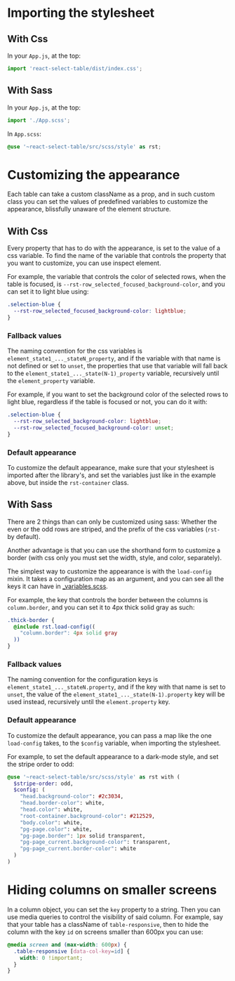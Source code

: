 # Importing the stylesheet
## With Css
In your `App.js`, at the top:
```javascript
import 'react-select-table/dist/index.css';
```

## With Sass
In your `App.js`, at the top:
```javascript
import './App.scss';
```

In `App.scss`:
```scss
@use '~react-select-table/src/scss/style' as rst;
```


# Customizing the appearance

Each table can take a custom className as a prop, and in such custom class you can set the values
of predefined variables to customize the appearance, blissfully unaware of the element structure.

## With Css
Every property that has to do with the appearance, is set to the value of a css variable.
To find the name of the variable that controls the property that you want to customize, you can use inspect element.

For example, the variable that controls the color of selected rows, when the table is focused, is
`--rst-row_selected_focused_background-color`, and you can set it to light blue using:
```css
.selection-blue {
  --rst-row_selected_focused_background-color: lightblue;
}
```

### Fallback values

The naming convention for the css variables is `element_state1_..._stateN_property`,
and if the variable with that name is not defined or set to `unset`,
the properties that use that variable will fall back to the `element_state1_..._state(N-1)_property` variable,
recursively until the `element_property` variable.

For example, if you want to set the background color of the selected rows to light blue,
regardless if the table is focused or not, you can do it with:
```css
.selection-blue {
  --rst-row_selected_background-color: lightblue;
  --rst-row_selected_focused_background-color: unset;
}
```

### Default appearance

To customize the default appearance, make sure that your stylesheet is imported after the library's,
and set the variables just like in the example above, but inside the `rst-container` class.

## With Sass

There are 2 things than can only be customized using sass: Whether the even or the odd rows are striped,
and the prefix of the css variables (`rst-` by default).

Another advantage is that you can use the shorthand form to customize a border
(with css only you must set the width, style, and color, separately).

The simplest way to customize the appearance is with the `load-config` mixin.
It takes a configuration map as an argument, and you can see all the keys
it can have in [_variables.scss](../src/scss/_variables.scss).

For example, the key that controls the border between the columns is `column.border`,
and you can set it to 4px thick solid gray as such:
```scss
.thick-border {
  @include rst.load-config((
    "column.border": 4px solid gray
  ))
}
```

### Fallback values

The naming convention for the configuration keys is `element_state1_..._stateN.property`,
and if the key with that name is set to `unset`, the value of the `element_state1_..._state(N-1).property`
key will be used instead, recursively until the `element.property` key.
### Default appearance

To customize the default appearance, you can pass a map like the one `load-config` takes,
to the `$config` variable, when importing the stylesheet.

For example, to set the default appearance to a dark-mode style, and set the stripe order to odd:
```scss
@use '~react-select-table/src/scss/style' as rst with (
  $stripe-order: odd,
  $config: (
    "head.background-color": #2c3034,
    "head.border-color": white,
    "head.color": white,
    "root-container.background-color": #212529,
    "body.color": white,
    "pg-page.color": white,
    "pg-page.border": 1px solid transparent,
    "pg-page_current.background-color": transparent,
    "pg-page_current.border-color": white
  )
)
```


# Hiding columns on smaller screens

In a column object, you can set the `key` property to a string.
Then you can use media queries to control the visibility of said column.
For example, say that your table has a className of `table-responsive`,
then to hide the column with the key `id` on screens smaller than 600px you can use:
```css
@media screen and (max-width: 600px) {
  .table-responsive [data-col-key=id] {
    width: 0 !important;
  }
}
```

